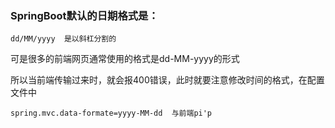 ### SpringBoot默认的日期格式是：

```
dd/MM/yyyy  是以斜杠分割的
```

可是很多的前端网页通常使用的格式是dd-MM-yyyy的形式

所以当前端传输过来时，就会报400错误，此时就要注意修改时间的格式，在配置文件中

```
spring.mvc.data-formate=yyyy-MM-dd  与前端pi'p
```

